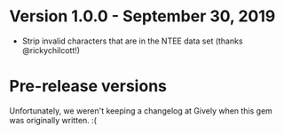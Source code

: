 # Version 1.0.0 - September 30, 2019

* Strip invalid characters that are in the NTEE data set (thanks @rickychilcott!)

# Pre-release versions

Unfortunately, we weren't keeping a changelog at Gively when this gem was originally written. :(
